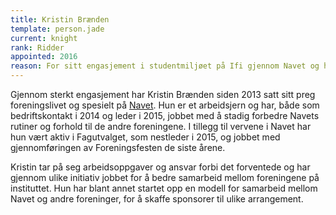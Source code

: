 ```yaml
---
title: Kristin Brænden
template: person.jade
current: knight
rank: Ridder
appointed: 2016
reason: For sitt engasjement i studentmiljøet på Ifi gjennom Navet og hennes innsatsvilje for andre foreninger tildeles Kristin Brænden tittelen Ridder av Hennes Majestet Keiserpingvinen den Fornemmes orden.
---
```


Gjennom sterkt engasjement har Kristin Brænden siden 2013 satt sitt preg foreningslivet og spesielt på [Navet](https://ifinavet.no/). Hun er et arbeidsjern og har, både som bedriftskontakt i 2014 og leder i 2015, jobbet med å stadig forbedre Navets rutiner og forhold til de andre foreningene. I tillegg til vervene i Navet har hun vært aktiv i Fagutvalget, som nestleder i 2015, og jobbet med gjennomføringen av Foreningsfesten de siste årene.

Kristin tar på seg arbeidsoppgaver og ansvar forbi det forventede og har gjennom ulike initiativ jobbet for å bedre samarbeid mellom foreningene på instituttet. Hun har blant annet startet opp en modell for samarbeid mellom Navet og andre foreninger, for å skaffe sponsorer til ulike arrangement.